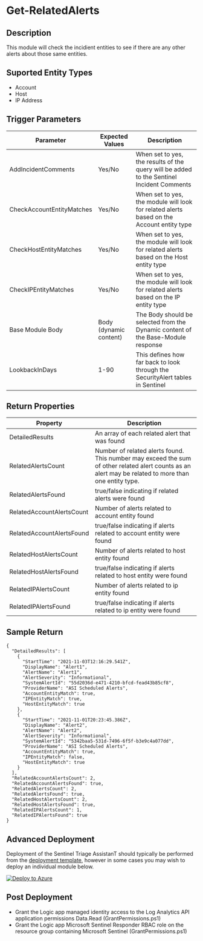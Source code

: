 # Get-RelatedAlerts

## Description
This module will check the incidient entities to see if there are any other alerts about those same entities.

## Suported Entity Types
* Account
* Host
* IP Address

## Trigger Parameters

|Parameter|Expected Values|Description|
|---|---|---|
|AddIncidentComments|Yes/No|When set to yes, the results of the query will be added to the Sentinel Incident Comments|
|CheckAccountEntityMatches|Yes/No|When set to yes, the module will look for related alerts based on the Account entity type|
|CheckHostEntityMatches|Yes/No|When set to yes, the module will look for related alerts based on the Host entity type|
|CheckIPEntityMatches|Yes/No|When set to yes, the module will look for related alerts based on the IP entity type|
|Base Module Body|Body (dynamic content)|The Body should be selected from the Dynamic content of the Base-Module response|
|LookbackInDays|1-90|This defines how far back to look through the SecurityAlert tables in Sentinel|

## Return Properties

|Property|Description|
|---|---|
|DetailedResults|An array of each related alert that was found|
|RelatedAlertsCount|Number of related alerts found. This number may exceed the sum of other related alert counts as an alert may be related to more than one entity type.|
|RelatedAlertsFound|true/false indicating if related alerts were found|
|RelatedAccountAlertsCount|Number of alerts related to account entity found|
|RelatedAccountAlertsFound|true/false indicating if alerts related to account entity were found|
|RelatedHostAlertsCount|Number of alerts related to host entity found|
|RelatedHostAlertsFound|true/false indicating if alerts related to host entity were found|
|RelatedIPAlertsCount|Number of alerts related to ip entity found|
|RelatedIPAlertsFound|true/false indicating if alerts related to ip entity were found|

## Sample Return

```
{
  "DetailedResults": [
    {
      "StartTime": "2021-11-03T12:16:29.541Z",
      "DisplayName": "Alert1",
      "AlertName": "Alert1",
      "AlertSeverity": "Informational",
      "SystemAlertId": "55d2036d-e471-4210-bfcd-fead43b85cf8",
      "ProviderName": "ASI Scheduled Alerts",
      "AccountEntityMatch": true,
      "IPEntityMatch": true,
      "HostEntityMatch": true
    },
    {
      "StartTime": "2021-11-01T20:23:45.386Z",
      "DisplayName": "Alert2",
      "AlertName": "Alert2",
      "AlertSeverity": "Informational",
      "SystemAlertId": "5342baa5-531d-7496-6f5f-b3e9c4a077dd",
      "ProviderName": "ASI Scheduled Alerts",
      "AccountEntityMatch": true,
      "IPEntityMatch": false,
      "HostEntityMatch": true
    }
  ],
  "RelatedAccountAlertsCount": 2,
  "RelatedAccountAlertsFound": true,
  "RelatedAlertsCount": 2,
  "RelatedAlertsFound": true,
  "RelatedHostAlertsCount": 2,
  "RelatedHostAlertsFound": true,
  "RelatedIPAlertsCount": 1,
  "RelatedIPAlertsFound": true
}
```

## Advanced Deployment

Deployment of the Sentinel Triage AssistanT should typically be performed from the [deployment template](/Deploy/readme.md), however in some cases you may wish to deploy an individual module below.

[![Deploy to Azure](https://aka.ms/deploytoazurebutton)](https://portal.azure.com/#create/Microsoft.Template/uri/https%3A%2F%2Fraw.githubusercontent.com%2Fbriandelmsft%2FSentinelAutomationModules%2Fmain%2FModules%2FRelatedAlerts%2Fazuredeploy.json)

## Post Deployment

* Grant the Logic app managed identity access to the Log Analytics API application permissions Data.Read (GrantPermissions.ps1)
* Grant the Logic app Microsoft Sentinel Responder RBAC role on the resource group containing Microsoft Sentinel (GrantPermissions.ps1)
